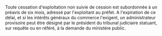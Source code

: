 Toute cessation d'exploitation non suivie de cession est subordonnée à un préavis de six mois, adressé par l'exploitant au préfet. A l'expiration de ce délai, et si les intérêts généraux du commerce l'exigent, un administrateur provisoire peut être désigné par le président du tribunal judiciaire statuant, sur requête ou en référé, à la demande du ministère public.

